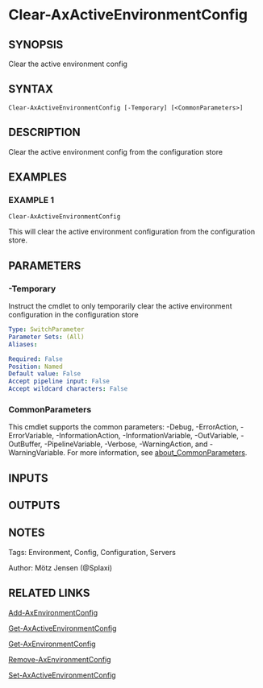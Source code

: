 ﻿---
external help file: ax2012.tools-help.xml
Module Name: ax2012.tools
online version:
schema: 2.0.0
---

# Clear-AxActiveEnvironmentConfig

## SYNOPSIS
Clear the active environment config

## SYNTAX

```
Clear-AxActiveEnvironmentConfig [-Temporary] [<CommonParameters>]
```

## DESCRIPTION
Clear the active environment config from the configuration store

## EXAMPLES

### EXAMPLE 1
```
Clear-AxActiveEnvironmentConfig
```

This will clear the active environment configuration from the configuration store.

## PARAMETERS

### -Temporary
Instruct the cmdlet to only temporarily clear the active environment configuration in the configuration store

```yaml
Type: SwitchParameter
Parameter Sets: (All)
Aliases:

Required: False
Position: Named
Default value: False
Accept pipeline input: False
Accept wildcard characters: False
```

### CommonParameters
This cmdlet supports the common parameters: -Debug, -ErrorAction, -ErrorVariable, -InformationAction, -InformationVariable, -OutVariable, -OutBuffer, -PipelineVariable, -Verbose, -WarningAction, and -WarningVariable. For more information, see [about_CommonParameters](http://go.microsoft.com/fwlink/?LinkID=113216).

## INPUTS

## OUTPUTS

## NOTES
Tags: Environment, Config, Configuration, Servers

Author: Mötz Jensen (@Splaxi)

## RELATED LINKS

[Add-AxEnvironmentConfig]()

[Get-AxActiveEnvironmentConfig]()

[Get-AxEnvironmentConfig]()

[Remove-AxEnvironmentConfig]()

[Set-AxActiveEnvironmentConfig]()


